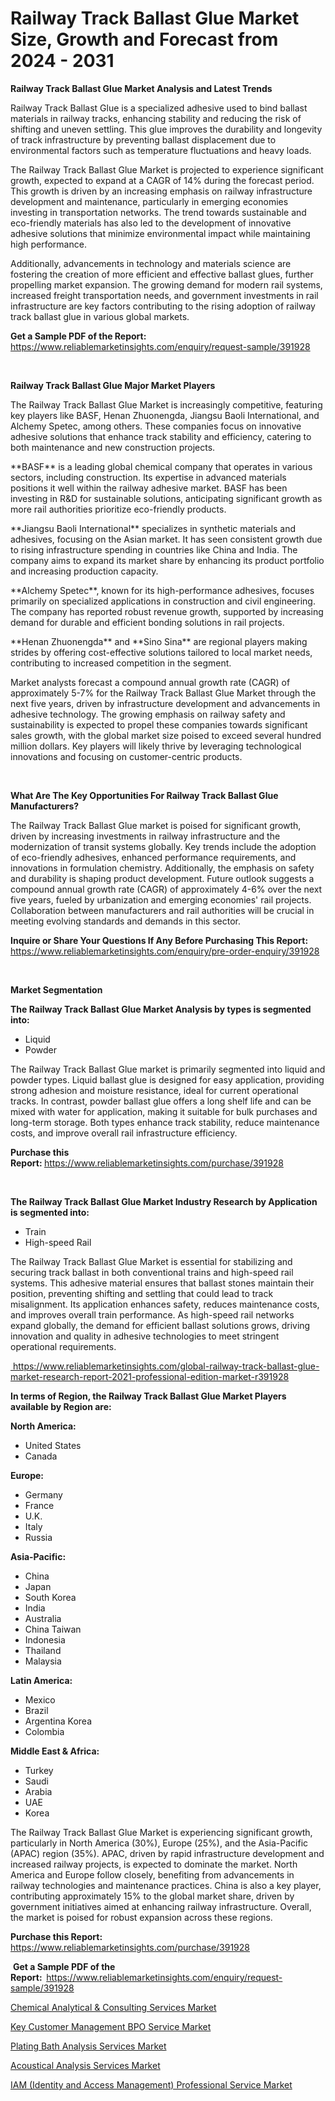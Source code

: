 <p><h1>Railway Track Ballast Glue Market Size, Growth and Forecast from 2024 - 2031</h1></p><p><strong>Railway Track Ballast Glue Market Analysis and Latest Trends</strong></p>
<p><p>Railway Track Ballast Glue is a specialized adhesive used to bind ballast materials in railway tracks, enhancing stability and reducing the risk of shifting and uneven settling. This glue improves the durability and longevity of track infrastructure by preventing ballast displacement due to environmental factors such as temperature fluctuations and heavy loads.</p><p>The Railway Track Ballast Glue Market is projected to experience significant growth, expected to expand at a CAGR of 14% during the forecast period. This growth is driven by an increasing emphasis on railway infrastructure development and maintenance, particularly in emerging economies investing in transportation networks. The trend towards sustainable and eco-friendly materials has also led to the development of innovative adhesive solutions that minimize environmental impact while maintaining high performance.</p><p>Additionally, advancements in technology and materials science are fostering the creation of more efficient and effective ballast glues, further propelling market expansion. The growing demand for modern rail systems, increased freight transportation needs, and government investments in rail infrastructure are key factors contributing to the rising adoption of railway track ballast glue in various global markets.</p></p>
<p><strong>Get a Sample PDF of the Report:&nbsp;</strong> <a href="https://www.reliablemarketinsights.com/enquiry/request-sample/391928?utm_campaign=1570&utm_medium=2&utm_source=Github&utm_content=ia&utm_term=26102024&utm_id=railway-track-ballast-glue">https://www.reliablemarketinsights.com/enquiry/request-sample/391928</a></p>
<p>&nbsp;</p>
<p><strong>Railway Track Ballast Glue Major Market Players</strong></p>
<p><p>The Railway Track Ballast Glue Market is increasingly competitive, featuring key players like BASF, Henan Zhuonengda, Jiangsu Baoli International, and Alchemy Spetec, among others. These companies focus on innovative adhesive solutions that enhance track stability and efficiency, catering to both maintenance and new construction projects.</p><p>**BASF** is a leading global chemical company that operates in various sectors, including construction. Its expertise in advanced materials positions it well within the railway adhesive market. BASF has been investing in R&D for sustainable solutions, anticipating significant growth as more rail authorities prioritize eco-friendly products.</p><p>**Jiangsu Baoli International** specializes in synthetic materials and adhesives, focusing on the Asian market. It has seen consistent growth due to rising infrastructure spending in countries like China and India. The company aims to expand its market share by enhancing its product portfolio and increasing production capacity.</p><p>**Alchemy Spetec**, known for its high-performance adhesives, focuses primarily on specialized applications in construction and civil engineering. The company has reported robust revenue growth, supported by increasing demand for durable and efficient bonding solutions in rail projects.</p><p>**Henan Zhuonengda** and **Sino Sina** are regional players making strides by offering cost-effective solutions tailored to local market needs, contributing to increased competition in the segment.</p><p>Market analysts forecast a compound annual growth rate (CAGR) of approximately 5-7% for the Railway Track Ballast Glue Market through the next five years, driven by infrastructure development and advancements in adhesive technology. The growing emphasis on railway safety and sustainability is expected to propel these companies towards significant sales growth, with the global market size poised to exceed several hundred million dollars. Key players will likely thrive by leveraging technological innovations and focusing on customer-centric products.</p></p>
<p>&nbsp;</p>
<p><strong>What Are The Key Opportunities For Railway Track Ballast Glue Manufacturers?</strong></p>
<p><p>The Railway Track Ballast Glue market is poised for significant growth, driven by increasing investments in railway infrastructure and the modernization of transit systems globally. Key trends include the adoption of eco-friendly adhesives, enhanced performance requirements, and innovations in formulation chemistry. Additionally, the emphasis on safety and durability is shaping product development. Future outlook suggests a compound annual growth rate (CAGR) of approximately 4-6% over the next five years, fueled by urbanization and emerging economies' rail projects. Collaboration between manufacturers and rail authorities will be crucial in meeting evolving standards and demands in this sector.</p></p>
<p><strong>Inquire or Share Your Questions If Any Before Purchasing This Report:</strong> <a href="https://www.reliablemarketinsights.com/enquiry/pre-order-enquiry/391928?utm_campaign=1570&utm_medium=2&utm_source=Github&utm_content=ia&utm_term=26102024&utm_id=railway-track-ballast-glue">https://www.reliablemarketinsights.com/enquiry/pre-order-enquiry/391928</a></p>
<p>&nbsp;</p>
<p><strong>Market Segmentation</strong></p>
<p><strong>The Railway Track Ballast Glue Market Analysis by types is segmented into:</strong></p>
<p><ul><li>Liquid</li><li>Powder</li></ul></p>
<p><p>The Railway Track Ballast Glue market is primarily segmented into liquid and powder types. Liquid ballast glue is designed for easy application, providing strong adhesion and moisture resistance, ideal for current operational tracks. In contrast, powder ballast glue offers a long shelf life and can be mixed with water for application, making it suitable for bulk purchases and long-term storage. Both types enhance track stability, reduce maintenance costs, and improve overall rail infrastructure efficiency.</p></p>
<p><strong>Purchase this Report:&nbsp;</strong><a href="https://www.reliablemarketinsights.com/purchase/391928?utm_campaign=1570&utm_medium=2&utm_source=Github&utm_content=ia&utm_term=26102024&utm_id=railway-track-ballast-glue">https://www.reliablemarketinsights.com/purchase/391928</a></p>
<p>&nbsp;</p>
<p><strong>The Railway Track Ballast Glue Market Industry Research by Application is segmented into:</strong></p>
<p><ul><li>Train</li><li>High-speed Rail</li></ul></p>
<p><p>The Railway Track Ballast Glue Market is essential for stabilizing and securing track ballast in both conventional trains and high-speed rail systems. This adhesive material ensures that ballast stones maintain their position, preventing shifting and settling that could lead to track misalignment. Its application enhances safety, reduces maintenance costs, and improves overall train performance. As high-speed rail networks expand globally, the demand for efficient ballast solutions grows, driving innovation and quality in adhesive technologies to meet stringent operational requirements.</p></p>
<p><a href="https://www.reliablemarketinsights.com/global-railway-track-ballast-glue-market-research-report-2021-professional-edition-market-r391928?utm_campaign=1570&utm_medium=2&utm_source=Github&utm_content=ia&utm_term=26102024&utm_id=railway-track-ballast-glue">&nbsp;https://www.reliablemarketinsights.com/global-railway-track-ballast-glue-market-research-report-2021-professional-edition-market-r391928</a></p>
<p><strong>In terms of Region, the Railway Track Ballast Glue Market Players available by Region are:</strong></p>
<p>
    <p> <strong> North America: </strong>
        <ul>
            <li>United States</li>
            <li>Canada</li>
        </ul>
        </p> 
    <p> <strong> Europe: </strong>
        <ul>
            <li>Germany</li>
            <li>France</li>
            <li>U.K.</li>
            <li>Italy</li>
            <li>Russia</li>
        </ul>
        </p> 
    <p> <strong> Asia-Pacific: </strong>
        <ul>
            <li>China</li>
            <li>Japan</li>
            <li>South Korea</li>
            <li>India</li>
            <li>Australia</li>
            <li>China Taiwan</li>
            <li>Indonesia</li>
            <li>Thailand</li>
            <li>Malaysia</li>
        </ul>
        </p> 
    <p> <strong> Latin America: </strong>
        <ul>
            <li>Mexico</li>
            <li>Brazil</li>
            <li>Argentina Korea</li>
            <li>Colombia</li>
        </ul>
        </p> 
    <p> <strong> Middle East & Africa: </strong>
        <ul>
            <li>Turkey</li>
            <li>Saudi</li>
            <li>Arabia</li>
            <li>UAE</li>
            <li>Korea</li>
        </ul>
    </p>
    </p>
<p><p>The Railway Track Ballast Glue Market is experiencing significant growth, particularly in North America (30%), Europe (25%), and the Asia-Pacific (APAC) region (35%). APAC, driven by rapid infrastructure development and increased railway projects, is expected to dominate the market. North America and Europe follow closely, benefiting from advancements in railway technologies and maintenance practices. China is also a key player, contributing approximately 15% to the global market share, driven by government initiatives aimed at enhancing railway infrastructure. Overall, the market is poised for robust expansion across these regions.</p></p>
<p><strong>Purchase this Report: </strong><a href="https://www.reliablemarketinsights.com/purchase/391928?utm_campaign=1570&utm_medium=2&utm_source=Github&utm_content=ia&utm_term=26102024&utm_id=railway-track-ballast-glue">https://www.reliablemarketinsights.com/purchase/391928</a></p>
<p>&nbsp;<strong>Get a Sample PDF of the Report:&nbsp;&nbsp;</strong><a href="https://www.reliablemarketinsights.com/enquiry/request-sample/391928?utm_campaign=1570&utm_medium=2&utm_source=Github&utm_content=ia&utm_term=26102024&utm_id=railway-track-ballast-glue">https://www.reliablemarketinsights.com/enquiry/request-sample/391928</a></p>
<p><strong></strong></p>
<p><p><a href="https://www.linkedin.com/pulse/sustainability-trends-chemical-analytical-consulting-services-mfyrf?utm_campaign=1570&utm_medium=2&utm_source=Github&utm_content=ia&utm_term=26102024&utm_id=railway-track-ballast-glue">Chemical Analytical & Consulting Services Market</a></p><p><a href="https://www.linkedin.com/pulse/key-customer-management-bpo-service-industry-forecast-market-r3amf?utm_campaign=1570&utm_medium=2&utm_source=Github&utm_content=ia&utm_term=26102024&utm_id=railway-track-ballast-glue">Key Customer Management BPO Service Market</a></p><p><a href="https://www.linkedin.com/pulse/investing-plating-bath-analysis-services-market-trends-leading-v6prf?utm_campaign=1570&utm_medium=2&utm_source=Github&utm_content=ia&utm_term=26102024&utm_id=railway-track-ballast-glue">Plating Bath Analysis Services Market</a></p><p><a href="https://www.linkedin.com/pulse/global-acoustical-analysis-services-market-comprehensive-size-wyp7f?utm_campaign=1570&utm_medium=2&utm_source=Github&utm_content=ia&utm_term=26102024&utm_id=railway-track-ballast-glue">Acoustical Analysis Services Market</a></p><p><a href="https://www.linkedin.com/pulse/global-iam-identity-access-management-professional-service-skn2e?utm_campaign=1570&utm_medium=2&utm_source=Github&utm_content=ia&utm_term=26102024&utm_id=railway-track-ballast-glue">IAM (Identity and Access Management) Professional Service Market</a></p></p>